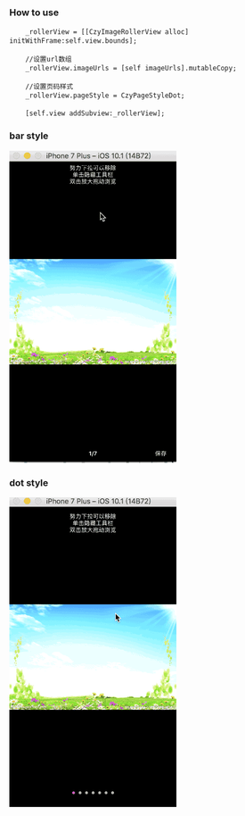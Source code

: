 ### How to use
```
    _rollerView = [[CzyImageRollerView alloc] initWithFrame:self.view.bounds];
    
    //设置url数组
    _rollerView.imageUrls = [self imageUrls].mutableCopy;
    
    //设置页码样式
    _rollerView.pageStyle = CzyPageStyleDot;
    
    [self.view addSubview:_rollerView];
```

### bar style
![bar](https://github.com/ITIosEthan/CzyRoller/blob/master/bar.gif)

### dot style
![dot](https://github.com/ITIosEthan/CzyRoller/blob/master/dot.gif)
